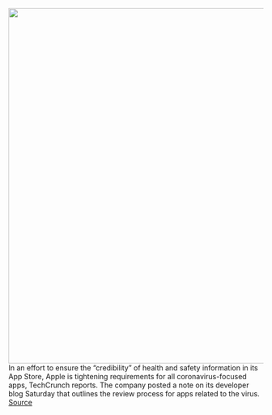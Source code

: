 <img src='https://cdn.vox-cdn.com/thumbor/ef5liKm7N4s2s71SDJaOZbNZpTU=/0x0:2040x1360/1200x800/filters:focal(857x517:1183x843)/cdn.vox-cdn.com/uploads/chorus_image/image/66502078/acastro_180604_1777_apple_wwdc_0002.0.jpg' width='700px' /><br/>
In an effort to ensure the “credibility” of health and safety information in its App Store, Apple is tightening requirements for all coronavirus-focused apps, TechCrunch reports. The company posted a note on its developer blog Saturday that outlines the review process for apps related to the virus.
<a href='https://www.theverge.com/2020/3/14/21179993/apple-restrictions-coronavirus-app-store'> Source <a/>